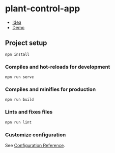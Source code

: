 # plant-control-app

- [Idea](https://dribbble.com/shots/11137133-Plant-Control-App)
- [Demo](https://plant-control-app.vercel.app/)


## Project setup
```
npm install
```

### Compiles and hot-reloads for development
```
npm run serve
```

### Compiles and minifies for production
```
npm run build
```

### Lints and fixes files
```
npm run lint
```

### Customize configuration
See [Configuration Reference](https://cli.vuejs.org/config/).
